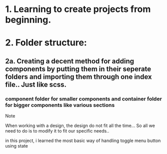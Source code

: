 # 1. Learning to create projects from beginning.

# 2. Folder structure:

## 2a. Creating a decent method for adding components by putting them in their seperate folders and importing them through one index file.. Just like scss.

### component folder for smaller components and container folder for bigger components like various sections

> [!NOTE]
> When working with a design, the design do not fit all the time... So all we need to do is to modify it to fit our specific needs..

in this project, i learned the most basic way of handling toggle menu button using state
